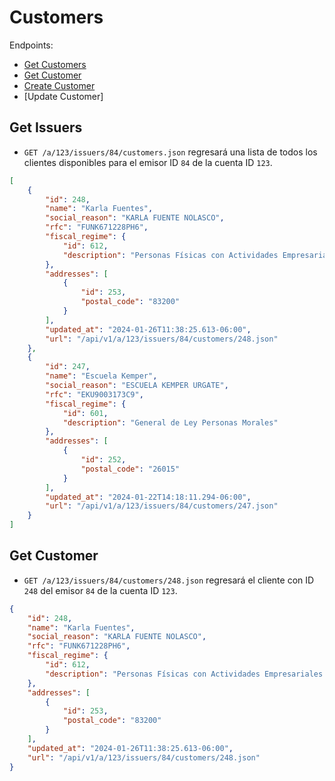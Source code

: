 Customers
========

Endpoints:

- [Get Customers](#get-issuers)
- [Get Customer](#get-issuers)
- [Create Customer](#get-issuers)
- [Update Customer]

Get Issuers
------------

* `GET /a/123/issuers/84/customers.json` regresará una lista de todos los clientes disponibles para el emisor ID `84` de la cuenta ID `123`.

```json
[
    {
        "id": 248,
        "name": "Karla Fuentes",
        "social_reason": "KARLA FUENTE NOLASCO",
        "rfc": "FUNK671228PH6",
        "fiscal_regime": {
            "id": 612,
            "description": "Personas Físicas con Actividades Empresariales y Profesionales"
        },
        "addresses": [
            {
                "id": 253,
                "postal_code": "83200"
            }
        ],
        "updated_at": "2024-01-26T11:38:25.613-06:00",
        "url": "/api/v1/a/123/issuers/84/customers/248.json"
    },
    {
        "id": 247,
        "name": "Escuela Kemper",
        "social_reason": "ESCUELA KEMPER URGATE",
        "rfc": "EKU9003173C9",
        "fiscal_regime": {
            "id": 601,
            "description": "General de Ley Personas Morales"
        },
        "addresses": [
            {
                "id": 252,
                "postal_code": "26015"
            }
        ],
        "updated_at": "2024-01-22T14:18:11.294-06:00",
        "url": "/api/v1/a/123/issuers/84/customers/247.json"
    }
]
```

Get Customer
-----------

* `GET /a/123/issuers/84/customers/248.json` regresará el cliente con ID `248` del emisor `84` de la cuenta ID `123`.

```json
{
    "id": 248,
    "name": "Karla Fuentes",
    "social_reason": "KARLA FUENTE NOLASCO",
    "rfc": "FUNK671228PH6",
    "fiscal_regime": {
        "id": 612,
        "description": "Personas Físicas con Actividades Empresariales y Profesionales"
    },
    "addresses": [
        {
            "id": 253,
            "postal_code": "83200"
        }
    ],
    "updated_at": "2024-01-26T11:38:25.613-06:00",
    "url": "/api/v1/a/123/issuers/84/customers/248.json"
}
```